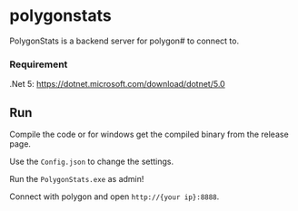 # polygonstats

PolygonStats is a backend server for polygon# to connect to. 

### Requirement
.Net 5: https://dotnet.microsoft.com/download/dotnet/5.0

## Run

Compile the code or for windows get the compiled binary from the release page.

Use the `Config.json` to change the settings.

Run the `PolygonStats.exe` as admin!

Connect with polygon and open `http://{your ip}:8888`.
